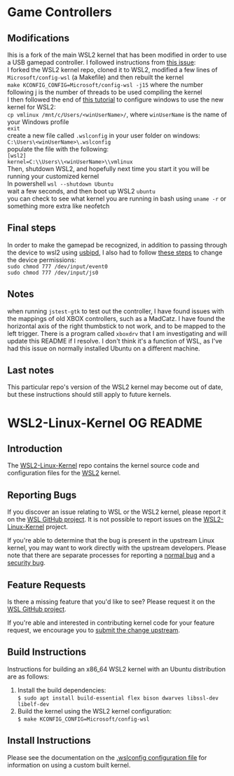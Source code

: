 # Game Controllers
## Modifications
Ihis is a fork of the main WSL2 kernel that has been modified in order to use a USB gamepad controller.
I followed instructions from [this issue][xpad-issue]:
<br /> I forked the WSL2 kernel repo, cloned it to WSL2, modified a few lines of `Microsoft/config-wsl` (a Makefile) and then rebuilt the kernel
<br /> `make KCONFIG_CONFIG=Microsoft/config-wsl -j15` where the number following j is the number of threads to be used compiling the kernel
<br /> I then followed the end of [this tutorial][tutorial] to configure windows to use the new kernel for WSL2:
<br /> `cp vmlinux /mnt/c/Users/<winUserName>/`, where `winUserName` is the name of your Windows profile
<br /> `exit`
<br /> create a new file called `.wslconfig` in your user folder on windows: `C:\Users\<winUserName>\.wslconfig`
<br /> populate the file with the following:
<br /> `[wsl2]`
<br />  `kernel=C:\\Users\\<winUserName>\\vmlinux`
<br /> Then, shutdown WSL2, and hopefully next time you start it you will be running your customized kernel
<br /> In powershell `wsl --shutdown Ubuntu`
<br /> wait a few seconds, and then boot up WSL2 `ubuntu`
<br /> you can check to see what kernel you are running in bash using `uname -r` or something more extra like neofetch

## Final steps 
In order to make the gamepad be recognized, in addition to passing through the device to wsl2 using [usbipd][usbipd-instr], I also had to follow [these steps][permissions] to change the device permissions:
<br />`sudo chmod 777 /dev/input/event0`
<br />`sudo chmod 777 /dev/input/js0`

## Notes
when running `jstest-gtk` to test out the controller, I have found issues with the mappings of old XBOX controllers, such as a MadCatz. I have found the horizontal axis of the right thumbstick to not work, and to be mapped to the left trigger. There is a program called `xboxdrv` that I am investigating and will update this README if I resolve. I don't think it's a function of WSL, as I've had this issue on normally installed Ubuntu on a different machine.

## Last notes
This particular repo's version of the WSL2 kernel may become out of date, but these instructions should still apply to future kernels. 

# WSL2-Linux-Kernel OG README
## Introduction

The [WSL2-Linux-Kernel][wsl2-kernel] repo contains the kernel source code and
configuration files for the [WSL2][about-wsl2] kernel.

## Reporting Bugs

If you discover an issue relating to WSL or the WSL2 kernel, please report it on
the [WSL GitHub project][wsl-issue]. It is not possible to report issues on the
[WSL2-Linux-Kernel][wsl2-kernel] project.

If you're able to determine that the bug is present in the upstream Linux
kernel, you may want to work directly with the upstream developers. Please note
that there are separate processes for reporting a [normal bug][normal-bug] and
a [security bug][security-bug].

## Feature Requests

Is there a missing feature that you'd like to see? Please request it on the
[WSL GitHub project][wsl-issue].

If you're able and interested in contributing kernel code for your feature
request, we encourage you to [submit the change upstream][submit-patch].

## Build Instructions

Instructions for building an x86_64 WSL2 kernel with an Ubuntu distribution are
as follows:

1. Install the build dependencies:  
   `$ sudo apt install build-essential flex bison dwarves libssl-dev libelf-dev`
2. Build the kernel using the WSL2 kernel configuration:  
   `$ make KCONFIG_CONFIG=Microsoft/config-wsl`

## Install Instructions

Please see the documentation on the [.wslconfig configuration
file][install-inst] for information on using a custom built kernel.

[usbipd-instr]: https://learn.microsoft.com/en-us/windows/wsl/connect-usb
[permissions]:  https://github.com/microsoft/WSL/issues/7747#issuecomment-1352418916
[xpad-issue]:   https://github.com/microsoft/WSL/issues/7747
[tutorial]: https://microhobby.com.br/blog/2019/09/21/compiling-your-own-linux-kernel-for-windows-wsl2
[wsl2-kernel]:  https://github.com/microsoft/WSL2-Linux-Kernel
[about-wsl2]:   https://docs.microsoft.com/en-us/windows/wsl/about#what-is-wsl-2
[wsl-issue]:    https://github.com/microsoft/WSL/issues/new/choose
[normal-bug]:   https://www.kernel.org/doc/html/latest/admin-guide/bug-hunting.html#reporting-the-bug
[security-bug]: https://www.kernel.org/doc/html/latest/admin-guide/security-bugs.html
[submit-patch]: https://www.kernel.org/doc/html/latest/process/submitting-patches.html
[install-inst]: https://docs.microsoft.com/en-us/windows/wsl/wsl-config#configure-global-options-with-wslconfig
